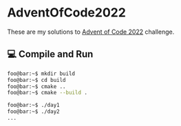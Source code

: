 # AdventOfCode2022

These are my solutions to [Advent of Code 2022](https://adventofcode.com/) challenge.

## 💻 Compile and Run
```sh
foo@bar:~$ mkdir build
foo@bar:~$ cd build
foo@bar:~$ cmake ..
foo@bar:~$ cmake --build .
```
```sh
foo@bar:~$ ./day1
foo@bar:~$ ./day2
...
```
